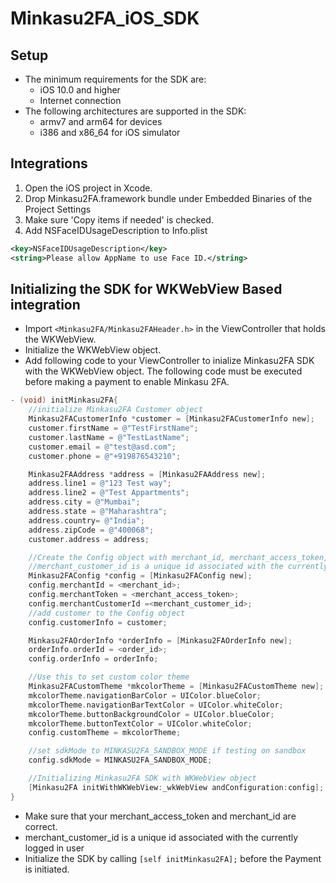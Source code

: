 # Minkasu2FA_iOS_SDK

## Setup

- The minimum requirements for the SDK are:
   - iOS 10.0 and higher
   - Internet connection
- The following architectures are supported in the SDK:
   - armv7 and arm64 for devices
   - i386 and x86_64 for iOS simulator

## Integrations

1. Open the iOS project in Xcode.
2. Drop Minkasu2FA.framework bundle under Embedded Binaries of the Project Settings
4. Make sure 'Copy items if needed' is checked.
3. Add NSFaceIDUsageDescription to Info.plist

```xml
<key>NSFaceIDUsageDescription</key>
<string>Please allow AppName to use Face ID.</string>
```

## Initializing the SDK for WKWebView Based integration

- Import ```<Minkasu2FA/Minkasu2FAHeader.h>``` in the ViewController that holds the WKWebView.
- Initialize the WKWebView object.
- Add following code to your ViewController to inialize Minkasu2FA SDK with the WKWebView object. The following code must be executed before making a payment to enable Minkasu 2FA.

```Objective-C
- (void) initMinkasu2FA{
    //initialize Minkasu2FA Customer object
    Minkasu2FACustomerInfo *customer = [Minkasu2FACustomerInfo new];
    customer.firstName = @"TestFirstName";
    customer.lastName = @"TestLastName";
    customer.email = @"test@asd.com";
    customer.phone = @"+919876543210";

    Minkasu2FAAddress *address = [Minkasu2FAAddress new];
    address.line1 = @"123 Test way";
    address.line2 = @"Test Appartments";
    address.city = @"Mumbai";
    address.state = @"Maharashtra";
    address.country= @"India";
    address.zipCode = @"400068";
    customer.address = address;

    //Create the Config object with merchant_id, merchant_access_token, merchant_customer_id and customer object.
    //merchant_customer_id is a unique id associated with the currently logged in user.
    Minkasu2FAConfig *config = [Minkasu2FAConfig new];
    config.merchantId = <merchant_id>;
    config.merchantToken = <merchant_access_token>;
    config.merchantCustomerId =<merchant_customer_id>;
    //add customer to the Config object
    config.customerInfo = customer;

    Minkasu2FAOrderInfo *orderInfo = [Minkasu2FAOrderInfo new];
    orderInfo.orderId = <order_id>;
    config.orderInfo = orderInfo;

    //Use this to set custom color theme
    Minkasu2FACustomTheme *mkcolorTheme = [Minkasu2FACustomTheme new];
    mkcolorTheme.navigationBarColor = UIColor.blueColor;
    mkcolorTheme.navigationBarTextColor = UIColor.whiteColor;
    mkcolorTheme.buttonBackgroundColor = UIColor.blueColor;
    mkcolorTheme.buttonTextColor = UIColor.whiteColor;
    config.customTheme = mkcolorTheme;

    //set sdkMode to MINKASU2FA_SANDBOX_MODE if testing on sandbox
    config.sdkMode = MINKASU2FA_SANDBOX_MODE;

    //Initializing Minkasu2FA SDK with WKWebView object
    [Minkasu2FA initWithWKWebView:_wkWebView andConfiguration:config];
}
```

- Make sure that your merchant_access_token and merchant_id are correct.
- merchant_customer_id is a unique id associated with the currently logged in user
- Initialize the SDK by calling ```[self initMinkasu2FA];``` before the Payment is initiated.
